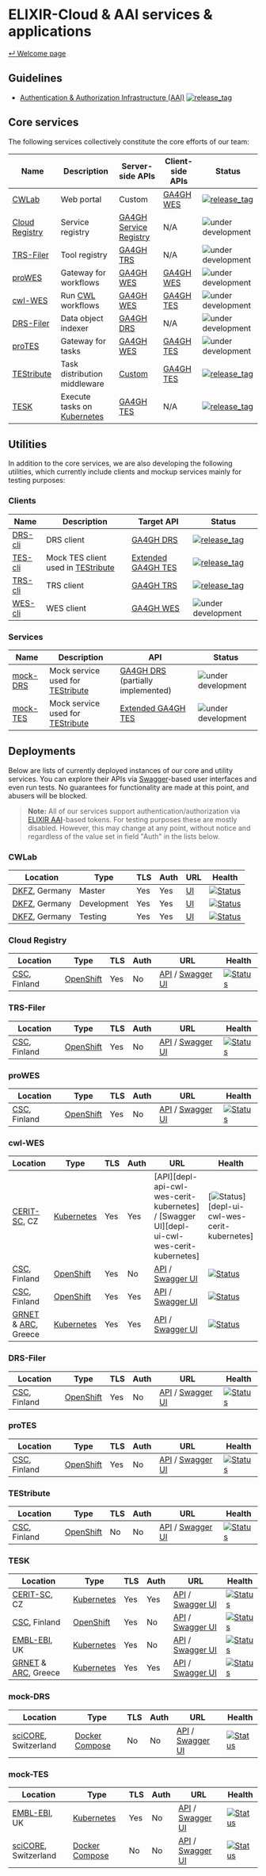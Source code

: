 # ELIXIR-Cloud & AAI services & applications

[&#8629; Welcome page][welcome-page]

## Guidelines

- [Authentication & Authorization Infrastructure (AAI)][guidelines-aai] [![release_tag][badges-aai-guidelines-release]][guidelines-aai-releases]

## Core services

The following services collectively constitute the core efforts of our team:

| Name | Description | Server-side APIs | Client-side APIs | Status |
| --- | --- | --- | --- | --- |
| [CWLab][apps-cwlab] | Web portal | Custom | [GA4GH WES][specs-ga4gh-wes] | [![release_tag][badges-cwlab-release]][apps-cwlab-releases] |
| [Cloud Registry][apps-cloud-registry] | Service registry | [GA4GH Service Registry][specs-ga4gh-service-registry] | N/A | ![under development][badges-under-development] |
| [TRS-Filer][apps-trs-filer] | Tool registry | [GA4GH TRS][specs-ga4gh-trs] | N/A | ![under development][badges-under-development] |
| [proWES][apps-pro-wes] | Gateway for workflows | [GA4GH WES][specs-ga4gh-wes] | [GA4GH WES][specs-ga4gh-wes] | ![under development][badges-under-development] |
| [cwl-WES][apps-cwl-wes] | Run [CWL][res-cwl] workflows | [GA4GH WES][specs-ga4gh-wes] | [GA4GH TES][specs-ga4gh-tes] | ![under development][badges-under-development] |
| [DRS-Filer][apps-drs-filer] | Data object indexer | [GA4GH DRS][specs-ga4gh-drs] | N/A | ![under development][badges-under-development] |
| [proTES][apps-pro-tes] | Gateway for tasks | [GA4GH WES][specs-ga4gh-tes] | [GA4GH TES][specs-ga4gh-tes] | ![under development][badges-under-development] |
| [TEStribute][apps-testribute] | Task distribution middleware | [Custom][specs-testribute] | [GA4GH TES][specs-ga4gh-wes] | [![release_tag][badges-testribute-release]][apps-testribute-releases] |
| [TESK][apps-tesk] | Execute tasks on [Kubernetes][res-kubernetes] | [GA4GH TES][specs-ga4gh-tes] | N/A | [![release_tag][badges-tesk-release]][apps-tesk-releases] |

## Utilities

In addition to the core services, we are also developing the following
utilities, which currently include clients and mockup services mainly for
testing purposes:

### Clients

| Name | Description | Target API | Status |
| --- | --- | --- | --- |
| [DRS-cli][clients-drs-cli] | DRS client | [GA4GH DRS][specs-ga4gh-drs] | [![release_tag][badges-drs-cli-release]][clients-drs-cli-releases] |
| [TES-cli][clients-tes-cli] | Mock TES client used in [TEStribute][apps-testribute] | [Extended GA4GH TES][specs-mock-tes] | [![release_tag][badges-tes-cli-release]][clients-tes-cli-releases] |
| [TRS-cli][clients-trs-cli] | TRS client | [GA4GH TRS][specs-ga4gh-trs] | [![release_tag][badges-trs-cli-release]][clients-trs-cli-releases] |
| [WES-cli][clients-wes-cli] | WES client | [GA4GH WES][specs-ga4gh-wes] | ![under development][badges-under-development] |

### Services

| Name | Description | API | Status |
| --- | --- | --- | --- |
| [mock-DRS][mock-apps-drs] | Mock service used for [TEStribute][apps-testribute] | [GA4GH DRS][specs-ga4gh-drs] (partially implemented) | ![under development][badges-under-development] |
| [mock-TES][mock-apps-tes] | Mock service used for [TEStribute][apps-testribute] | [Extended GA4GH TES][specs-mock-tes] | ![under development][badges-under-development] |

## Deployments

Below are lists of currently deployed instances of our core and utility
services. You can explore their APIs via [Swagger][res-swagger]-based user
interfaces and even run tests. No guarantees for functionality are made at this
point, and abusers will be blocked.

> **Note:** All of our services support authentication/authorization via
> [ELIXIR AAI][elixir-aai]-based tokens. For testing purposes these are mostly
> disabled. However, this may change at any point, without notice and
> regardless of the value set in field "Auth" in the lists below.

### CWLab

| Location | Type | TLS | Auth | URL | Health |
| --- | --- | --- | --- | --- | --- |
| [DKFZ][loc-dkfz], Germany | Master | Yes | Yes | [UI][depl-ui-cwlab-dkfz-master] | [![Status][badges-health-cwlab-master]][depl-ui-cwlab-dkfz-master] |
| [DKFZ][loc-dkfz], Germany | Development | Yes | Yes | [UI][depl-ui-cwlab-dkfz-dev] | [![Status][badges-health-cwlab-dev]][depl-ui-cwlab-dkfz-dev] |
| [DKFZ][loc-dkfz], Germany | Testing | Yes | Yes | [UI][depl-ui-cwlab-dkfz-test] | [![Status][badges-health-cwlab-test]][depl-ui-cwlab-dkfz-test] |

### Cloud Registry

| Location | Type | TLS | Auth | URL | Health |
| --- | --- | --- | --- | --- | --- |
| [CSC][loc-csc], Finland | [OpenShift][res-openshift] | Yes | No | [API][depl-api-cloud-registry-csc-openshift] / [Swagger UI][depl-ui-cloud-registry-csc-openshift] | [![Status][badges-health-cloud-registry-csc-openshift]][depl-ui-cloud-registry-csc-openshift] |

### TRS-Filer

| Location | Type | TLS | Auth | URL | Health |
| --- | --- | --- | --- | --- | --- |
| [CSC][loc-csc], Finland | [OpenShift][res-openshift] | Yes | No | [API][depl-api-trs-filer-csc-openshift] / [Swagger UI][depl-ui-trs-filer-csc-openshift] | [![Status][badges-health-trs-filer-csc-openshift]][depl-ui-trs-filer-csc-openshift] |

### proWES

| Location | Type | TLS | Auth | URL | Health |
| --- | --- | --- | --- | --- | --- |
| [CSC][loc-csc], Finland | [OpenShift][res-openshift] | Yes | No | [API][depl-api-pro-wes-csc-openshift] / [Swagger UI][depl-ui-pro-wes-csc-openshift] | [![Status][badges-health-pro-wes-csc-openshift]][depl-ui-pro-wes-csc-openshift] |

### cwl-WES

| Location | Type | TLS | Auth | URL | Health |
| --- | --- | --- | --- | --- | --- |
| [CERIT-SC][loc-cerit], CZ | [Kubernetes][res-kubernetes] | Yes | Yes | [API][depl-api-cwl-wes-cerit-kubernetes] / [Swagger UI][depl-ui-cwl-wes-cerit-kubernetes] | [![Status][badges-health-cwl-wes-cerit-kubernetes]][depl-ui-cwl-wes-cerit-kubernetes] |
| [CSC][loc-csc], Finland | [OpenShift][res-openshift] | Yes | No | [API][depl-api-cwl-wes-csc-openshift] / [Swagger UI][depl-ui-cwl-wes-csc-openshift] | [![Status][badges-health-cwl-wes-csc-openshift]][depl-ui-cwl-wes-csc-openshift] |
| [CSC][loc-csc], Finland | [OpenShift][res-openshift] | Yes | Yes | [API][depl-api-cwl-wes-csc-rahti] / [Swagger UI][depl-ui-cwl-wes-csc-rahti] | [![Status][badges-health-cwl-wes-csc-rahti]][depl-ui-cwl-wes-csc-rahti] |
| [GRNET][loc-grnet] & [ARC][loc-athrc], Greece | [Kubernetes][res-kubernetes] | Yes | Yes | [API][depl-api-cwl-wes-athrc] / [Swagger UI][depl-ui-cwl-wes-athrc] | [![Status][badges-health-cwl-wes-athrc]][depl-ui-cwl-wes-athrc] |

### DRS-Filer

| Location | Type | TLS | Auth | URL | Health |
| --- | --- | --- | --- | --- | --- |
| [CSC][loc-csc], Finland | [OpenShift][res-openshift] | Yes | No | [API][depl-api-drs-filer-csc-openshift] / [Swagger UI][depl-ui-drs-filer-csc-openshift] | [![Status][badges-health-drs-filer-csc-openshift]][depl-ui-drs-filer-csc-openshift] |

### proTES

| Location | Type | TLS | Auth | URL | Health |
| --- | --- | --- | --- | --- | --- |
| [CSC][loc-csc], Finland | [OpenShift][res-openshift] | Yes | No | [API][depl-api-pro-tes-csc-openshift] / [Swagger UI][depl-ui-pro-tes-csc-openshift] | [![Status][badges-health-pro-tes-csc-openshift]][depl-ui-pro-tes-csc-openshift] |

### TEStribute

| Location | Type | TLS | Auth | URL | Health |
| --- | --- | --- | --- | --- | --- |
| [CSC][loc-csc], Finland | [OpenShift][res-openshift] | No | No | [API][depl-api-testribute-csc-openshift] / [Swagger UI][depl-ui-testribute-csc-openshift] | [![Status][badges-health-testribute-csc-openshift]][depl-ui-testribute-csc-openshift] |

### TESK

| Location | Type | TLS | Auth | URL | Health |
| --- | --- | --- | --- | --- | --- |
| [CERIT-SC][loc-cerit], CZ | [Kubernetes][res-kubernetes] | Yes | Yes | [API][depl-api-tesk-cerit-kubernetes] / [Swagger UI][depl-ui-tesk-cerit-kubernetes] | [![Status][badges-health-tesk-cerit-kubernetes]][depl-ui-tesk-cerit-kubernetes] |
| [CSC][loc-csc], Finland | [OpenShift][res-openshift] | Yes | No | [API][depl-api-tesk-csc-openshift-2] / [Swagger UI][depl-ui-tesk-csc-openshift-2] | [![Status][badges-health-tesk-csc-openshift-2]][depl-ui-tesk-csc-openshift-2] |
| [EMBL-EBI][loc-ebi], UK | [Kubernetes][res-kubernetes] | Yes | No | [API][depl-api-tesk-ebi-kubernetes] / [Swagger UI][depl-ui-tesk-ebi-kubernetes] | [![Status][badges-health-tesk-ebi-kubernetes]][depl-ui-tesk-ebi-kubernetes] |
| [GRNET][loc-grnet] & [ARC][loc-athrc], Greece | [Kubernetes][res-kubernetes] | Yes | Yes | [API][depl-api-tesk-athrc-kubernetes] / [Swagger UI][depl-api-tesk-athrc-kubernetes] | [![Status][badges-health-tesk-athrc]][depl-api-tesk-athrc-kubernetes] |

### mock-DRS

| Location | Type | TLS | Auth | URL | Health |
| --- | --- | --- | --- | --- | --- |
| [sciCORE][loc-bz], Switzerland | [Docker Compose][res-docker-compose] | No | No | [API][depl-api-mock-drs-bz-compose] / [Swagger UI][depl-ui-mock-drs-bz-compose] | [![Status][badges-health-mock-drs-bz-compose]][depl-ui-mock-drs-bz-compose] |

### mock-TES

| Location | Type | TLS | Auth | URL | Health |
| --- | --- | --- | --- | --- | --- |
| [EMBL-EBI][loc-ebi], UK | [Kubernetes][res-kubernetes] | Yes | No | [API][depl-api-mock-tes-ebi-kubernetes] / [Swagger UI][depl-ui-mock-tes-ebi-kubernetes] | [![Status][badges-health-mock-tes-ebi-kubernetes]][depl-ui-mock-tes-ebi-kubernetes] |
| [sciCORE][loc-bz], Switzerland | [Docker Compose][res-docker-compose] | No | No | [API][depl-api-mock-tes-bz-compose] / [Swagger UI][depl-ui-mock-tes-bz-compose] | [![Status][badges-health-mock-tes-bz-compose]][depl-ui-mock-tes-bz-compose] |

[apps-cloud-registry]: <https://github.com/elixir-cloud-aai/cloud-registry>
[apps-cwlab]: <https://github.com/CompEpigen/CWLab>
[apps-cwlab-releases]: <https://github.com/CompEpigen/CWLab/releases>
[apps-cwl-wes]: <https://github.com/elixir-cloud-aai/cwl-WES>
[apps-drs-filer]: <https://github.com/elixir-cloud-aai/drs-filer>
[apps-pro-tes]: <https://github.com/elixir-cloud-aai/proTES>
[apps-pro-wes]: <https://github.com/elixir-cloud-aai/proWES>
[apps-tesk]: <https://github.com/EMBL-EBI-TSI/TESK>
[apps-tesk-releases]: <https://github.com/EMBL-EBI-TSI/tesk-api/releases>
[apps-testribute]: <https://github.com/elixir-cloud-aai/TEStribute>
[apps-testribute-releases]: <https://github.com/elixir-cloud-aai/TEStribute/releases>
[apps-trs-filer]: <https://github.com/elixir-cloud-aai/trs-filer>
[badges-aai-guidelines-release]: <https://img.shields.io/github/v/tag/elixir-cloud-aai/elixir-aai-guidelines?color=C39BD3>
[badges-cwlab-release]: <https://img.shields.io/github/v/tag/CompEpigen/CWLab?color=C39BD3>
[badges-drs-cli-release]: <https://img.shields.io/github/v/tag/elixir-cloud-aai/DRS-cli?color=C39BD3>
[badges-tesk-release]: <https://img.shields.io/github/v/tag/EMBL-EBI-TSI/tesk-api?color=C39BD3>
[badges-health-cloud-registry-csc-openshift]: <https://img.shields.io/website?url=https%3A%2F%2Fcloud-registry.rahtiapp.fi%2Fga4gh%2Fregistry%2Fv1%2Fui%2F>
[badges-health-cwl-wes-athrc]: <https://img.shields.io/website?url=https%3A%2F%2Fwes-eu.egci-endpoints.imsi.athenarc.gr%2Fga4gh%2Fwes%2Fv1%2Fui%2F>
[badges-health-cwl-wes-cerit-kubernetes]: <https://img.shields.io/website?url=https%3A%2F%2Fwes-prod.cerit-sc.cz%2Fga4gh%2Fwes%2Fv1%2Fui%2F>
[badges-health-cwl-wes-csc-openshift]: <https://img.shields.io/website?url=https%3A%2F%2Fwes.rahtiapp.fi%2Fga4gh%2Fwes%2Fv1%2Fui>
[badges-health-cwl-wes-csc-rahti]: <https://img.shields.io/website?url=https%3A%2F%2Fcsc-wes.rahtiapp.fi%2Fga4gh%2Fwes%2Fv1%2Fui%2F>
[badges-health-cwlab-dev]: <https://img.shields.io/website?url=https%3A%2F%2Fcwlab.dev.krini.ingress.rancher.computational.bio%2F>
[badges-health-cwlab-master]: <https://img.shields.io/website?url=https%3A%2F%2Fcwlab.krini.ingress.rancher.computational.bio%2F>
[badges-health-cwlab-test]: <https://img.shields.io/website?url=https%3A%2F%2Fcwlab.testing.krini.ingress.rancher.computational.bio%2F>
[badges-health-drs-filer-csc-openshift]: <https://img.shields.io/website?url=https%3A%2F%2Fdrs-filer-test.rahtiapp.fi%2Fga4gh%2Fdrs%2Fv1%2Fui>
[badges-health-mock-drs-bz-compose]: <https://img.shields.io/website?url=http%3A%2F%2F131.152.229.71%2Fga4gh%2Fdrs%2Fv1%2Fui>
[badges-health-mock-tes-bz-compose]: <https://img.shields.io/website?url=http%3A%2F%2F131.152.229.70%2Fga4gh%2Ftes%2Fv1%2Fui>
[badges-health-mock-tes-ebi-kubernetes]: <https://img.shields.io/website?url=https%3A%2F%2Ftes1.tsi.ebi.ac.uk%2Fmock%2Fga4gh%2Ftes%2Fv1%2Fui%2F>
[badges-health-pro-wes-csc-openshift]: <https://img.shields.io/website?url=https%3A%2F%2Fprowes.rahtiapp.fi%2Fga4gh%2Fwes%2Fv1%2Fui>
[badges-health-pro-tes-csc-openshift]: <https://img.shields.io/website?url=https%3A%2F%2Fprotes.rahtiapp.fi%2Fga4gh%2Ftes%2Fv1%2Fui>
[badges-health-tesk-athrc]: <https://img.shields.io/website?url=https%3A%2F%2Ftesk-eu.egci-endpoints.imsi.athenarc.gr%2F>
[badges-health-tesk-cerit-kubernetes]: <https://img.shields.io/website?url=https%3A%2F%2Ftesk-prod.cerit-sc.cz%2F>
[badges-health-tesk-csc-openshift-2]: <https://img.shields.io/website?url=https%3A%2F%2Fcsc-tesk.rahtiapp.fi%2F>
[badges-health-tesk-ebi-kubernetes]: <https://img.shields.io/website?url=https%3A%2F%2Ftes1.tsi.ebi.ac.uk%2Ftes%2Fv1%2Ftasks%2Fservice-info>
[badges-health-testribute-csc-openshift]: <https://img.shields.io/website?url=http%3A%2F%2Ftestribute.rahtiapp.fi%2Fui>
[badges-health-trs-filer-csc-openshift]: <https://img.shields.io/website?url=https%3A%2F%2Ftrs-filer-test.rahtiapp.fi%2Fga4gh%2Ftrs%2Fv2%2Fui>
[badges-tes-cli-release]: <https://img.shields.io/github/v/tag/elixir-cloud-aai/TES-cli?color=C39BD3>
[badges-testribute-release]: <https://img.shields.io/github/v/tag/elixir-cloud-aai/TEStribute?color=C39BD3>
[badges-trs-cli-release]: <https://img.shields.io/github/v/tag/elixir-cloud-aai/TRS-cli?color=C39BD3>
[badges-under-development]: <https://img.shields.io/static/v1?label=development&message=active&color=yellowgreen>
[clients-drs-cli]: <https://github.com/elixir-cloud-aai/DRS-cli>
[clients-drs-cli-releases]: <https://github.com/elixir-cloud-aai/DRS-cli/releases>
[clients-tes-cli]: <https://github.com/elixir-cloud-aai/TES-cli>
[clients-tes-cli-releases]: <https://github.com/elixir-cloud-aai/TES-cli/releases>
[clients-trs-cli]: <https://github.com/elixir-cloud-aai/TRS-cli>
[clients-trs-cli-releases]: <https://github.com/elixir-cloud-aai/TRS-cli/releases>
[clients-wes-cli]: <https://github.com/elixir-cloud-aai/WES-cli>
[depl-api-cloud-registry-csc-openshift]: <https://cloud-registry.rahtiapp.fi/ga4gh/registry/v1/>
[depl-api-cwl-wes-athrc]: <https://wes-eu.egci-endpoints.imsi.athenarc.gr/ga4gh/wes/v1/>
[depl-api-cwl-wes-cerit]: <https://wes-prod.cerit-sc.cz/ga4gh/wes/v1/>
[depl-api-cwl-wes-csc-openshift]: <https://wes.rahtiapp.fi/ga4gh/wes/v1/>
[depl-api-cwl-wes-csc-rahti]: <https://csc-wes.rahtiapp.fi/ga4gh/wes/v1/>
[depl-api-drs-filer-csc-openshift]: <https://drs-filer-test.rahtiapp.fi/ga4gh/drs/v1/>
[depl-api-mock-drs-bz-compose]: <http://131.152.229.71/ga4gh/drs/v1/>
[depl-api-mock-tes-bz-compose]: <http://131.152.229.70/ga4gh/tes/v1/>
[depl-api-mock-tes-ebi-kubernetes]: <https://tes1.tsi.ebi.ac.uk/mock/ga4gh/tes/v1/>
[depl-api-pro-wes-csc-openshift]: <https://prowes.rahtiapp.fi/ga4gh/wes/v1/>
[depl-api-pro-tes-csc-openshift]: <https://protes.rahtiapp.fi/ga4gh/tes/v1/>
[depl-api-tesk-athrc-kubernetes]: <https://tesk-eu.egci-endpoints.imsi.athenarc.gr/>
[depl-api-tesk-cerit-kubernetes]: <https://tesk-prod.cerit-sc.cz/>
[depl-api-tesk-csc-openshift-2]: <https://csc-tesk.rahtiapp.fi/>
[depl-api-tesk-ebi-kubernetes]: <https://tes1.tsi.ebi.ac.uk/tes>
[depl-api-testribute-csc-openshift]: <http://testribute.rahtiapp.fi/>
[depl-api-trs-filer-csc-openshift]: <https://trs-filer-test.rahtiapp.fi/ga4gh/trs/v2/>
[depl-ui-cloud-registry-csc-openshift]: <https://cloud-registry.rahtiapp.fi/ga4gh/registry/v1/ui/>
[depl-ui-cwl-wes-athrc]: <https://wes.egci-endpoints.imsi.athenarc.gr/ga4gh/wes/v1/ui/>
[depl-ui-cwl-wes-cerit]: <https://wes-prod.cerit-sc.cz/ga4gh/wes/v1/ui/>
[depl-ui-cwl-wes-csc-openshift]: <https://wes.rahtiapp.fi/ga4gh/wes/v1/ui/>
[depl-ui-cwl-wes-csc-rahti]: <https://csc-wes.rahtiapp.fi/ga4gh/wes/v1/ui/>
[depl-ui-cwlab-dkfz-dev]: <https://cwlab.dev.krini.ingress.rancher.computational.bio/>
[depl-ui-cwlab-dkfz-master]: <https://cwlab.krini.ingress.rancher.computational.bio/>
[depl-ui-cwlab-dkfz-test]: <https://cwlab.testing.krini.ingress.rancher.computational.bio/>
[depl-ui-drs-filer-csc-openshift]: <https://drs-filer-test.rahtiapp.fi/ga4gh/drs/v1/ui/>
[depl-ui-mock-drs-bz-compose]: <http://131.152.229.71/ga4gh/drs/v1/ui/>
[depl-ui-mock-tes-bz-compose]: <http://131.152.229.70/ga4gh/tes/v1/ui/>
[depl-ui-mock-tes-ebi-kubernetes]: <https://tes1.tsi.ebi.ac.uk/mock/ga4gh/tes/v1/ui/>
[depl-ui-pro-wes-csc-openshift]: <https://prowes.rahtiapp.fi/ga4gh/wes/v1/ui/>
[depl-ui-pro-tes-csc-openshift]: <https://protes.rahtiapp.fi/ga4gh/tes/v1/ui/>
[depl-ui-tesk-athrc-kubernetes]: <https://tesk-eu.egci-endpoints.imsi.athenarc.gr/>
[depl-ui-tesk-cerit-kubernetes]: <https://tesk-prod.cerit-sc.cz/swagger-ui.html>
[depl-ui-tesk-csc-openshift-2]: <https://csc-tesk.rahtiapp.fi/>
[depl-ui-tesk-ebi-kubernetes]: <https://tes1.tsi.ebi.ac.uk/tes>
[depl-ui-testribute-csc-openshift]: <http://testribute.rahtiapp.fi/ui/>
[depl-ui-trs-filer-csc-openshift]: <https://trs-filer-test.rahtiapp.fi/ga4gh/trs/v2/ui/>
[elixir-aai]: <https://elixir-europe.org/services/compute/aai>
[guidelines-aai]: <https://github.com/elixir-cloud-aai/elixir-aai-guidelines>
[guidelines-aai-releases]: <https://github.com/elixir-cloud-aai/elixir-aai-guidelines/releases>
[loc-athrc]: <https://www.athenarc.gr/>
[loc-bz]: <https://scicore.unibas.ch/>
[loc-csc]: <https://www.csc.fi/>
[loc-dkfz]: <https://www.dkfz.de/en/index.html>
[loc-ebi]: <https://www.ebi.ac.uk/>
[loc-cerit]: <https://www.cerit-sc.cz/>
[loc-athrc]: <https://www.athenarc.gr/>
[loc-grnet]: <https://grnet.gr/>
[mock-apps-drs]: <https://github.com/elixir-cloud-aai/mock-DRS>
[mock-apps-tes]: <https://github.com/elixir-cloud-aai/mock-TES>
[res-cwl]: <https://www.commonwl.org/>
[res-docker-compose]: <https://docs.docker.com/compose/>
[res-kubernetes]: <https://kubernetes.io/>
[res-openshift]: <https://www.openshift.com/>
[res-swagger]: <https://swagger.io/>
[specs-ga4gh-drs]: <https://github.com/ga4gh/data-repository-service-schemas>
[specs-ga4gh-service-registry]: <https://github.com/ga4gh-discovery/ga4gh-service-registry>
[specs-ga4gh-tes]: <https://github.com/ga4gh/task-execution-schemas>
[specs-ga4gh-trs]: <https://github.com/ga4gh/tool-registry-service-schemas>
[specs-ga4gh-wes]: <https://github.com/ga4gh/workflow-execution-service-schemas>
[specs-mock-tes]: <https://github.com/elixir-cloud-aai/mock-TES/blob/dev/mock_tes/specs/schema.task_execution_service.d55bf88.openapi.modified.yaml>
[specs-testribute]: <https://github.com/elixir-cloud-aai/TEStribute/blob/dev/TEStribute/specs/schema.TEStribute.openapi.yaml>
[welcome-page]: ../README.md
